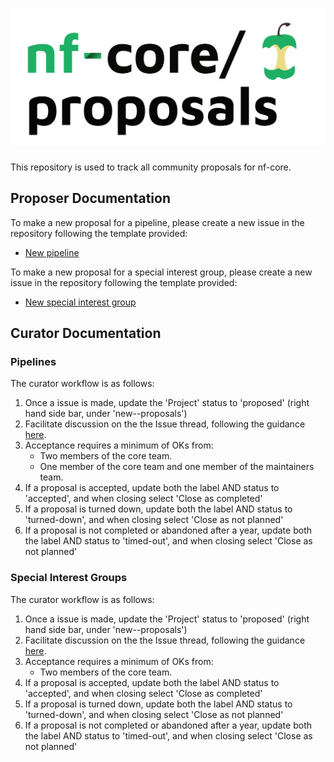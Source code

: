 <h1>
  <picture>
    <source media="(prefers-color-scheme: dark)" srcset="docs/images/nfcore-proposals_logo_dark.png">
    <img alt="nf-core/proposals" src="docs/images/nfcore-proposals_logo_light.png">
  </picture>
</h1>

This repository is used to track all community proposals for nf-core.

## Proposer Documentation

To make a new proposal for a pipeline, please create a new issue in the repository following the template provided:

- [New pipeline](https://github.com/nf-core/proposals/issues/new?template=new_pipeline.yml)

To make a new proposal for a special interest group, please create a new issue in the repository following the template provided:

- [New special interest group](https://github.com/nf-core/proposals/issues/new?template=new_special_interest_group.yml)

## Curator Documentation

### Pipelines

The curator workflow is as follows:

1. Once a issue is made, update the 'Project' status to 'proposed' (right hand side bar, under 'new-<TYPE>-proposals')
2. Facilitate discussion on the the Issue thread, following the guidance [here](https://nf-co.re/docs/checklists/community_governance/core_team#new-pipeline-proposals-and-onboarding).
3. Acceptance requires a minimum of OKs from:
    - Two members of the core team.
    - One member of the core team and one member of the maintainers team.
5. If a proposal is accepted, update both the label AND status to 'accepted', and when closing select 'Close as completed'
6. If a proposal is turned down, update both the label AND  status to 'turned-down', and when closing select 'Close as not planned'
7. If a proposal is not completed or abandoned after a year, update both the label AND status to 'timed-out', and when closing select 'Close as not planned'

### Special Interest Groups

The curator workflow is as follows:

1. Once a issue is made, update the 'Project' status to 'proposed' (right hand side bar, under 'new-<TYPE>-proposals')
2. Facilitate discussion on the the Issue thread, following the guidance [here](https://nf-co.re/blog/2024/special_interest_groups).
3. Acceptance requires a minimum of OKs from:
    - Two members of the core team.
5. If a proposal is accepted, update both the label AND status to 'accepted', and when closing select 'Close as completed'
6. If a proposal is turned down, update both the label AND  status to 'turned-down', and when closing select 'Close as not planned'
7. If a proposal is not completed or abandoned after a year, update both the label AND status to 'timed-out', and when closing select 'Close as not planned'
